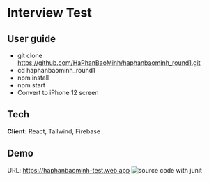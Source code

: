 # Interview Test

## User guide

- git clone https://github.com/HaPhanBaoMinh/haphanbaominh_round1.git
- cd haphanbaominh_round1
- npm install
- npm start
- Convert to iPhone 12 screen

## Tech

**Client:** React, Tailwind, Firebase

## Demo

URL: https://haphanbaominh-test.web.app
![source code with junit](https://scontent.fsgn5-3.fna.fbcdn.net/v/t1.15752-9/327908414_6128213347229864_3240820063615297924_n.jpg?_nc_cat=104&ccb=1-7&_nc_sid=ae9488&_nc_ohc=wfmCcT6r20gAX_zZLD1&_nc_ht=scontent.fsgn5-3.fna&oh=03_AdS9SLb36J6_24JDiNBqqpg_3EsetN_6ltJlKgSgkUs-Ug&oe=641F063F)
